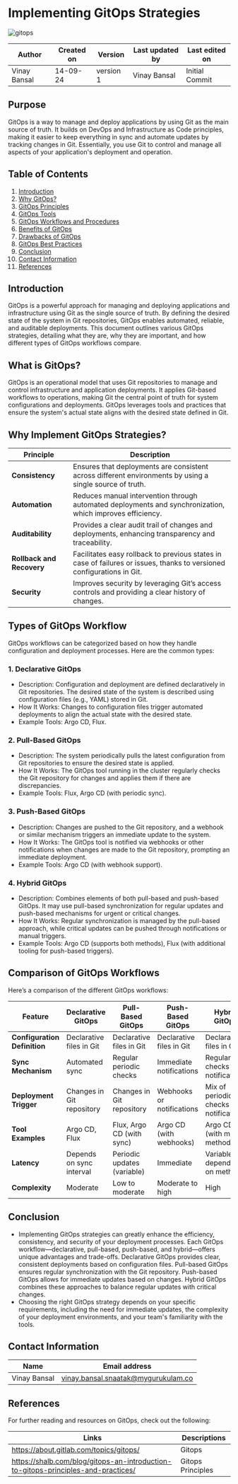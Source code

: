 # Implementing GitOps Strategies

![gitops](https://github.com/user-attachments/assets/791f74c2-ebbd-446e-802b-0fd6d1b6ae6c)

  | Author        | Created on | Version | Last updated by | Last edited on |
  |-------------|---------|-------------|-------------|---------|
  | Vinay Bansal | 14-09-24 | version 1 | Vinay Bansal | Initial Commit |

  
## Purpose
GitOps is a way to manage and deploy applications by using Git as the main source of truth. It builds on DevOps and Infrastructure as Code principles, making it easier to keep everything in sync and automate updates by tracking changes in Git. Essentially, you use Git to control and manage all aspects of your application's deployment and operation.

## Table of Contents
1. [Introduction](#introduction)
2. [Why GitOps?](#why-gitops)
3. [GitOps Principles](#gitops-principles)
4. [GitOps Tools](#gitops-tools)
5. [GitOps Workflows and Procedures](#gitops-workflows-and-procedures)
6. [Benefits of GitOps](#benefits-of-gitops)
7. [Drawbacks of GitOps](#drawbacks-of-gitops)
8. [GitOps Best Practices](#gitops-best-practices)
9. [Conclusion](#conclusion)
10. [Contact Information](#contact-information)
11. [References](#references)

## Introduction
GitOps is a powerful approach for managing and deploying applications and infrastructure using Git as the single source of truth. By defining the desired state of the system in Git repositories, GitOps enables automated, reliable, and auditable deployments. This document outlines various GitOps strategies, detailing what they are, why they are important, and how different types of GitOps workflows compare.

## What is GitOps?
GitOps is an operational model that uses Git repositories to manage and control infrastructure and application deployments. It applies Git-based workflows to operations, making Git the central point of truth for system configurations and deployments. GitOps leverages tools and practices that ensure the system's actual state aligns with the desired state defined in Git.


## Why Implement GitOps Strategies?
| **Principle**           | **Description**                                                                                                   |
|-------------------------|-------------------------------------------------------------------------------------------------------------------|
| **Consistency**         | Ensures that deployments are consistent across different environments by using a single source of truth.         |
| **Automation**          | Reduces manual intervention through automated deployments and synchronization, which improves efficiency.         |
| **Auditability**        | Provides a clear audit trail of changes and deployments, enhancing transparency and traceability.                |
| **Rollback and Recovery** | Facilitates easy rollback to previous states in case of failures or issues, thanks to versioned configurations in Git. |
| **Security**            | Improves security by leveraging Git’s access controls and providing a clear history of changes.                   |


## Types of GitOps Workflow
GitOps workflows can be categorized based on how they handle configuration and deployment processes. Here are the common types:

### 1. Declarative GitOps
-	Description: Configuration and deployment are defined declaratively in Git repositories. The desired state of the system is described using configuration files (e.g., YAML) stored in Git.
-	How It Works: Changes to configuration files trigger automated deployments to align the actual state with the desired state.
-	Example Tools: Argo CD, Flux.
### 2. Pull-Based GitOps
-	Description: The system periodically pulls the latest configuration from Git repositories to ensure the desired state is applied.
-	How It Works: The GitOps tool running in the cluster regularly checks the Git repository for changes and applies them if there are discrepancies.
-	Example Tools: Flux, Argo CD (with periodic sync).
### 3. Push-Based GitOps
-	Description: Changes are pushed to the Git repository, and a webhook or similar mechanism triggers an immediate update to the system.
-	How It Works: The GitOps tool is notified via webhooks or other notifications when changes are made to the Git repository, prompting an immediate deployment.
-	Example Tools: Argo CD (with webhook support).
### 4. Hybrid GitOps
-	Description: Combines elements of both pull-based and push-based GitOps. It may use pull-based synchronization for regular updates and push-based mechanisms for urgent or critical changes.
-	How It Works: Regular synchronization is managed by the pull-based approach, while critical updates can be pushed through notifications or manual triggers.
-	Example Tools: Argo CD (supports both methods), Flux (with additional tooling for push-based triggers).

## Comparison of GitOps Workflows
Here’s a comparison of the different GitOps workflows:

| **Feature**              | **Declarative GitOps**                  | **Pull-Based GitOps**                    | **Push-Based GitOps**                     | **Hybrid GitOps**                        |
|--------------------------|-----------------------------------------|-----------------------------------------|------------------------------------------|-----------------------------------------|
| **Configuration Definition** | Declarative files in Git                | Declarative files in Git                | Declarative files in Git                 | Declarative files in Git                |
| **Sync Mechanism**       | Automated sync                           | Regular periodic checks                 | Immediate notifications                  | Regular checks + notifications          |
| **Deployment Trigger**   | Changes in Git repository                | Changes in Git repository               | Webhooks or notifications                | Mix of periodic checks and notifications |
| **Tool Examples**        | Argo CD, Flux                            | Flux, Argo CD (with sync)               | Argo CD (with webhooks)                  | Argo CD (with mixed methods)            |
| **Latency**              | Depends on sync interval                 | Periodic updates (variable)             | Immediate                                | Variable, depending on method           |
| **Complexity**           | Moderate                                 | Low to moderate                         | Moderate to high                         | High                                    |


## Conclusion

- Implementing GitOps strategies can greatly enhance the efficiency, consistency, and security of your deployment processes. Each GitOps workflow—declarative, pull-based, push-based, and hybrid—offers unique advantages and trade-offs. Declarative GitOps provides clear, consistent deployments based on configuration files. Pull-based GitOps ensures regular synchronization with the Git repository. Push-based GitOps allows for immediate updates based on changes. Hybrid GitOps combines these approaches to balance regular updates with critical changes.
- Choosing the right GitOps strategy depends on your specific requirements, including the need for immediate updates, the complexity of your deployment environments, and your team's familiarity with the tools.


## Contact Information

| Name | Email address|
|------|---------------------|
| Vinay Bansal | vinay.bansal.snaatak@mygurukulam.co |

## References
For further reading and resources on GitOps, check out the following:

| Links | Descriptions|
|------|---------------------|
| https://about.gitlab.com/topics/gitops/ | Gitops |
| https://shalb.com/blog/gitops-an-introduction-to-gitops-principles-and-practices/ | Gitops Principles |
